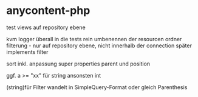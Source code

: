 # anycontent-php

test views auf repository ebene

kvm logger überall in die tests rein
umbenennen der resourcen ordner
filterung - nur auf repository ebene, nicht innerhalb der connection später implements filter

sort inkl. anpassung super properties parent und position


ggf. a >= "xx" für string ansonsten int

(string)für Filter wandelt in SimpleQuery-Format oder gleich Parenthesis